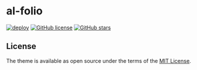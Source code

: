 # al-folio
<!-- ALL-CONTRIBUTORS-BADGE:START - Do not remove or modify this section -->
[maintainers]: https://img.shields.io/badge/maintainers-3-success.svg 'Number of maintainers'
<!-- ALL-CONTRIBUTORS-BADGE:END -->

[![deploy](https://github.com/RGambarini/Journal/actions/workflows/deploy.yml/badge.svg)](https://github.com/RGambarini/Journal/actions/workflows/deploy.yml)
[![GitHub license](https://img.shields.io/github/license/RGambarini/Journal?color=blue)](https://github.com/RGambarini/Journal/blob/master/LICENSE)
[![GitHub stars](https://img.shields.io/github/stars/RGambarini/Journal)](https://github.com/alshedivat/al-folio)

## License

The theme is available as open source under the terms of the [MIT License](https://github.com/RGambarini/Journal/blob/master/LICENSE).

